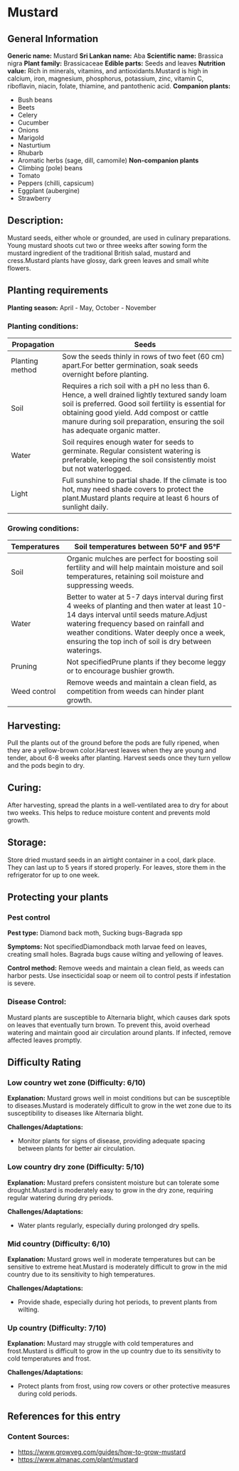 # Mustard

## General Information
**Generic name:** Mustard
**Sri Lankan name:** Aba
**Scientific name:** <update>Brassica nigra</update>
**Plant family:** <update>Brassicaceae</update>
**Edible parts:** Seeds and leaves
**Nutrition value:** Rich in minerals, vitamins, and antioxidants.<update>Mustard is high in calcium, iron, magnesium, phosphorus, potassium, zinc, vitamin C, riboflavin, niacin, folate, thiamine, and pantothenic acid.</update>
**Companion plants:**
- Bush beans
- Beets
- Celery
- Cucumber
- Onions
- Marigold
- Nasturtium
- Rhubarb
- Aromatic herbs (sage, dill, camomile)
**Non-companion plants**
- Climbing (pole) beans
- Tomato
- Peppers (chilli, capsicum)
- Eggplant (aubergine)
- Strawberry

## Description:
Mustard seeds, either whole or grounded, are used in culinary preparations. Young mustard shoots cut two or three weeks after sowing form the mustard ingredient of the traditional British salad, mustard and cress.<update>Mustard plants have glossy, dark green leaves and small white flowers.</update>

## Planting requirements
**Planting season:** April - May, October - November

### Planting conditions:
| **Propagation** | Seeds |
|----|----|
| Planting method | Sow the seeds thinly in rows of two feet (60 cm) apart.<update>For better germination, soak seeds overnight before planting.</update> |
| Soil | Requires a rich soil with a pH no less than 6. Hence, a well drained lightly textured sandy loam soil is preferred. Good soil fertility is essential for obtaining good yield. Add compost or cattle manure during soil preparation<update>, ensuring the soil has adequate organic matter.</update> |
| Water | Soil requires enough water for seeds to germinate. Regular consistent watering is preferable<update>, keeping the soil consistently moist but not waterlogged.</update> |
| Light | Full sunshine to partial shade. If the climate is too hot, may need shade covers to protect the plant.<update>Mustard plants require at least 6 hours of sunlight daily.</update> |

### Growing conditions:

| **Temperatures** | Soil temperatures between 50°F and 95°F |
|----|----|
| Soil | Organic mulches are perfect for boosting soil fertility and will help maintain moisture and soil temperatures<update>, retaining soil moisture and suppressing weeds.</update> |
| Water | Better to water at 5-7 days interval during first 4 weeks of planting and then water at least 10-14 days interval until seeds mature.<update>Adjust watering frequency based on rainfall and weather conditions. Water deeply once a week, ensuring the top inch of soil is dry between waterings.</update> |
| Pruning | Not specified<update>Prune plants if they become leggy or to encourage bushier growth.</update> |
| Weed control | Remove weeds and maintain a clean field<update>, as competition from weeds can hinder plant growth.</update> |

## Harvesting:
Pull the plants out of the ground before the pods are fully ripened, when they are a yellow-brown color.<update>Harvest leaves when they are young and tender, about 6-8 weeks after planting. Harvest seeds once they turn yellow and the pods begin to dry.</update>

## Curing:
<update>After harvesting, spread the plants in a well-ventilated area to dry for about two weeks. This helps to reduce moisture content and prevents mold growth.</update>

## Storage:
<update>Store dried mustard seeds in an airtight container in a cool, dark place. They can last up to 5 years if stored properly. For leaves, store them in the refrigerator for up to one week.</update>

## Protecting your plants
### Pest control
**Pest type:** Diamond back moth, Sucking bugs-Bagrada spp

**Symptoms:** Not specified<update>Diamondback moth larvae feed on leaves, creating small holes. Bagrada bugs cause wilting and yellowing of leaves.</update>

**Control method:** Remove weeds and maintain a clean field<update>, as weeds can harbor pests. Use insecticidal soap or neem oil to control pests if infestation is severe.</update>

### Disease Control:
<update>Mustard plants are susceptible to Alternaria blight, which causes dark spots on leaves that eventually turn brown. To prevent this, avoid overhead watering and maintain good air circulation around plants. If infected, remove affected leaves promptly.</update>

## Difficulty Rating
### Low country wet zone (Difficulty: 6/10)
**Explanation:** Mustard grows well in moist conditions but can be susceptible to diseases.<update>Mustard is moderately difficult to grow in the wet zone due to its susceptibility to diseases like Alternaria blight.</update>

**Challenges/Adaptations:**
- Monitor plants for signs of disease<update>, providing adequate spacing between plants for better air circulation.</update>

### Low country dry zone (Difficulty: 5/10)
**Explanation:** Mustard prefers consistent moisture but can tolerate some drought.<update>Mustard is moderately easy to grow in the dry zone, requiring regular watering during dry periods.</update>

**Challenges/Adaptations:**
- Water plants regularly<update>, especially during prolonged dry spells.</update>

### Mid country (Difficulty: 6/10)
**Explanation:** Mustard grows well in moderate temperatures but can be sensitive to extreme heat.<update>Mustard is moderately difficult to grow in the mid country due to its sensitivity to high temperatures.</update>

**Challenges/Adaptations:**
- Provide shade<update>, especially during hot periods, to prevent plants from wilting.</update>

### Up country (Difficulty: 7/10)
**Explanation:** Mustard may struggle with cold temperatures and frost.<update>Mustard is difficult to grow in the up country due to its sensitivity to cold temperatures and frost.</update>

**Challenges/Adaptations:**
- Protect plants from frost<update>, using row covers or other protective measures during cold periods.</update>

## References for this entry
### Content Sources:
- <https://www.growveg.com/guides/how-to-grow-mustard>
- <https://www.almanac.com/plant/mustard>